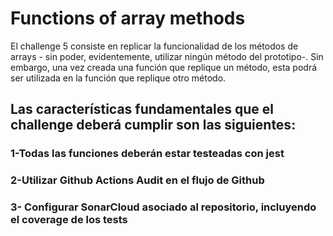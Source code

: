 # Functions of array methods

El challenge 5 consiste en replicar la funcionalidad de los métodos de arrays - sin poder, evidentemente, utilizar ningún método del prototipo-. Sin embargo, una vez creada una función que replique un método, esta podrá ser utilizada en la función que replique otro método.

## Las características fundamentales que el challenge deberá cumplir son las siguientes:

### 1-Todas las funciones deberán estar testeadas con jest

### 2-Utilizar Github Actions Audit en el flujo de Github

### 3- Configurar SonarCloud asociado al repositorio, incluyendo el coverage de los tests
